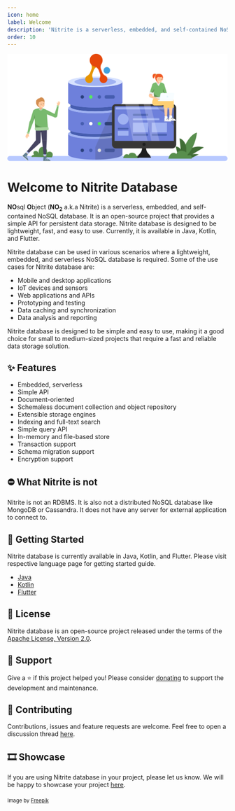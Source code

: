 ```yaml
---
icon: home
label: Welcome
description: 'Nitrite is a serverless, embedded, and self-contained NoSQL database. It is an open-source project that provides a simple API for persistent data storage. Nitrite database is designed to be lightweight, fast, and easy to use.' 
order: 10
---
```


![](assets/banner.svg)

# Welcome to Nitrite Database

**NO**sql **O**bject (**NO<sub>2</sub>** a.k.a Nitrite) is a serverless, embedded, and self-contained NoSQL database. It is an open-source project that provides a simple API for persistent data storage. Nitrite database is designed to be lightweight, fast, and easy to use. Currently, it is available in Java, Kotlin, and Flutter.

Nitrite database can be used in various scenarios where a lightweight, embedded, and serverless NoSQL database is required. Some of the use cases for Nitrite database are:

- Mobile and desktop applications
- IoT devices and sensors
- Web applications and APIs
- Prototyping and testing
- Data caching and synchronization
- Data analysis and reporting

Nitrite database is designed to be simple and easy to use, making it a good choice for small to medium-sized projects that require a fast and reliable data storage solution.

## ✨ Features

- Embedded, serverless
- Simple API
- Document-oriented
- Schemaless document collection and object repository
- Extensible storage engines
- Indexing and full-text search
- Simple query API
- In-memory and file-based store
- Transaction support
- Schema migration support
- Encryption support

## ⛔ What Nitrite is not

Nitrite is not an RDBMS. It is also not a distributed NoSQL database like MongoDB or Cassandra. It does not have any server for external application to connect to.

## 🚀 Getting Started

Nitrite database is currently available in Java, Kotlin, and Flutter. Please visit respective language page for getting started guide.

- [Java](/java-sdk/getting-started)
- [Kotlin](/kotlin-sdk/getting-started)
- [Flutter](/flutter-sdk/getting-started)

## 📝 License

Nitrite database is an open-source project released under the terms of the [Apache License, Version 2.0](https://www.apache.org/licenses/LICENSE-2.0.html).

## 🤝 Support

Give a ⭐️ if this project helped you! Please consider [donating](https://github.com/sponsors/anidotnet) to support the development and maintenance.

## 💚 Contributing

Contributions, issues and feature requests are welcome. Feel free to open a discussion thread [here](https://github.com/orgs/nitrite/discussions).

## 🎞️ Showcase

If you are using Nitrite database in your project, please let us know. We will be happy to showcase your project [here](/showcase).


<p><p>
<p><p>
<p><p>
<sub>
Image by <a href="https://www.freepik.com/free-vector/stock-exchange-data-concept_8850059.htm#fromView=search&term=database&track=sph&regularType=vector&page=1&position=23&uuid=8b3ed57e-0d09-4c37-ab68-0f1e0b08c2b8">Freepik</a>
</sub>
